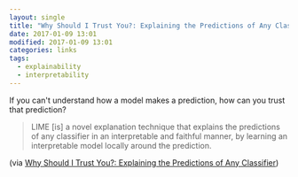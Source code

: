 ```yaml
---
layout: single
title: "Why Should I Trust You?: Explaining the Predictions of Any Classifier"
date: 2017-01-09 13:01
modified: 2017-01-09 13:01
categories: links
tags:
  - explainability
  - interpretability
---
```


If you can't understand how a model makes a prediction, how can you trust that prediction?

> LIME [is] a novel explanation technique that explains the predictions of any classifier in an interpretable and faithful manner, by learning an interpretable model locally around the prediction.

(via [Why Should I Trust You?: Explaining the Predictions of Any Classifier](https://arxiv.org/abs/1602.04938))

